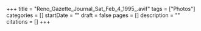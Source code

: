 +++
title = "Reno_Gazette_Journal_Sat_Feb_4_1995_.avif"
tags = ["Photos"]
categories = []
startDate = ""
draft = false
pages = []
description = ""
citations = []
+++
